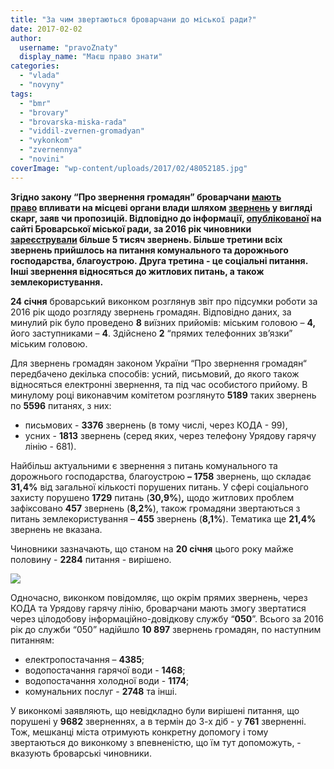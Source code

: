 ```yaml
---
title: "За чим звертаються броварчани до міської ради?"
date: 2017-02-02
author: 
  username: "pravoZnaty"
  display_name: "Маєш право знати"
categories: 
  - "vlada"
  - "novyny"
tags: 
  - "bmr"
  - "brovary"
  - "brovarska-miska-rada"
  - "viddil-zvernen-gromadyan"
  - "vykonkom"
  - "zvernennya"
  - "novini"
coverImage: "wp-content/uploads/2017/02/48052185.jpg"
---
```


**Згідно закону “Про звернення громадян” броварчани [мають право](http://brovary-rada.gov.ua/content/informaciya-pro-zvernennya-gromadyan.html) впливати на місцеві органи влади шляхом [звернень](https://mpz.brovary.org/zvernennya-gromadyan-yak-podaty-skargu-chy-nadaty-propozytsiyu-brovarskoyi-miskoyi-rady/) у вигляді скарг, заяв чи пропозицій. Відповідно до інформації, [опублікованої](http://brovary-rada.gov.ua/documents/26655.html) на сайті Броварської міської ради, за 2016 рік чиновники [зареєстрували](https://onedrive.live.com/view.aspx?resid=76CC13A1B9E773BD!2830&ithint=file%2cdocx&app=Word&authkey=!ANGN_D-S23egGTM) більше 5 тисяч звернень. Більше третини всіх звернень прийшлось на питання комунального та дорожнього господарства, благоустрою. Друга третина - це соціальні питання. Інші звернення відносяться до житлових питань, а також землекористування.**

**24 січня** броварський виконком розглянув звіт про підсумки роботи за 2016 рік щодо розгляду звернень громадян. Відповідно даних, за минулий рік було проведено **8** виїзних прийомів: міським головою – **4,** його заступниками – **4**. Здійснено **2** “прямих телефонних зв’язки” міським головою.

Для звернень громадян законом України “Про звернення громадян“ передбачено декілька способів: усний, письмовий, до якого також відносяться електронні звернення, та під час особистого прийому. В минулому році виконавчим комітетом розглянуто **5189** таких звернень по **5596** питанях, з них:

- письмових - **3376** звернень (в тому числі, через КОДА - 99),
- усних - **1813** звернень (серед яких, через телефону Урядову гарячу лінію - 681).

Найбільш актуальними є звернення з питань комунального та дорожнього господарства, благоустрою **– 1758** звернень, що складає **31,4%** від загальної кількості порушених питань. У сфері соціального захисту порушено **1729** питань (**30,9%**)**,** щодо житлових проблем зафіксовано **457** звернень (**8,2%**), також громадяни звертаються з питань землекористування – **455** звернень (**8,1%**). Тематика ще **21,4%** звернень не вказана.

Чиновники зазначають, що станом на **20 січня** цього року майже половину - **2284** питання - вирішено.

[![](https://mpz.brovary.org/wp-content/uploads/2017/02/20170202015306.png)](https://mpz.brovary.org/wp-content/uploads/2017/02/20170202015306.png)

Одночасно, виконком повідомляє, що окрім прямих звернень, через КОДА та Урядову гарячу лінію, броварчани мають змогу звертатися через цілодобову інформаційно-довідкову службу “**050**”. Всього за 2016 рік до служби “050” надійшло **10 897** звернень громадян, по наступним питанням:

- електропостачання – **4385**;
- водопостачання гарячої води - **1468**;
- водопостачання холодної води - **1174**;
- комунальних послуг - **2748** та інші.

У виконкомі заявляють, що невідкладно були вирішені питання, що порушені у **9682** зверненнях, а в термін до 3-х діб - у **761** зверненні. Тож, мешканці міста отримують конкретну допомогу і тому звертаються до виконкому з впевненістю, що їм тут допоможуть, - вказують броварські чиновники.
